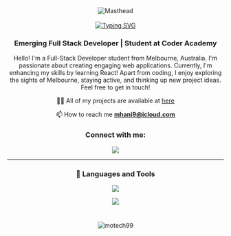 <div align="center">
  <div style="display: inline-block;">
<img src="https://media.licdn.com/dms/image/D5612AQHmfXu03WIBhA/article-cover_image-shrink_720_1280/0/1689012633580?e=2147483647&v=beta&t=tLTJ7NRLZEh7NzJTurK5kVFyZuhqvEo_QRXMfZEilPs" alt="Masthead" />
  
<div align="center">
  <br>
  <a href="https://git.io/typing-svg" style="display: block; text-align: center;">
    <img src="https://readme-typing-svg.demolab.com?font=Oswald&size=40&pause=1000&color=9470f3&center=true&vCenter=true&width=435&lines=Hi+There+%F0%9F%91%8B+;I'm+Mohammed!" alt="Typing SVG" />
  </a>
</div>
  </div>
  
  <h3>Emerging Full Stack Developer | Student at Coder Academy </h3>
    
   <p>Hello! I'm a Full-Stack Developer student from Melbourne, Australia. I'm passionate about creating engaging web applications. Currently, I'm enhancing my skills by learning React! Apart from coding, I enjoy exploring the sights of Melbourne, staying active, and thinking up new project ideas. Feel free to get in touch!</p>
    

    
<div align="center">
  

👨‍💻 All of my projects are available at [here](https://mohammedhani.com)

📫 How to reach me **mhani9@icloud.com**

### Connect with me:

<p align="center">
  <a href="https://www.linkedin.com/in/mohammed-hani-410709239/">
    <img src="https://skillicons.dev/icons?i=linkedin" />
  </a>
</p>

---

### 🧰 Languages and Tools

<p align="center">
  <a href="https://skillicons.dev">
    <img src="https://skillicons.dev/icons?i=html,css,scss,javascript,php,nodejs,express,mongodb,python,flask,django,postgresql,react,tailwindcss,jest"/>
  </a>
</p>
<p align="center">
  <a href="https://skillicons.dev">
    <img src="https://skillicons.dev/icons?i=git,vscode,vite,heroku" />
  </a>
</p>

#


<p><img src="https://github-readme-streak-stats.herokuapp.com/?user=motech99&theme=material-palenight&hide_border=true" alt="motech99" /></p>
</div>
